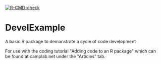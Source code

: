 [![R-CMD-check](https://github.com/campbio/DevelExample/workflows/R-CMD-check/badge.svg)](https://github.com/joshua-d-campbell/DevelExample/actions)

# DevelExample
A basic R package to demonstrate a cycle of code development

For use with the coding tutorial "Adding code to an R package" which can be found at camplab.net under the "Articles" tab.
